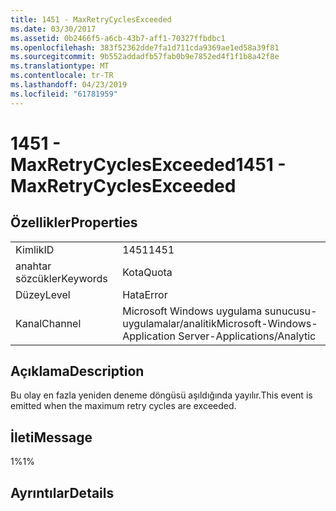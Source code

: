 ```yaml
---
title: 1451 - MaxRetryCyclesExceeded
ms.date: 03/30/2017
ms.assetid: 0b2466f5-a6cb-43b7-aff1-70327ffbdbc1
ms.openlocfilehash: 383f52362dde7fa1d711cda9369ae1ed58a39f81
ms.sourcegitcommit: 9b552addadfb57fab0b9e7852ed4f1f1b8a42f8e
ms.translationtype: MT
ms.contentlocale: tr-TR
ms.lasthandoff: 04/23/2019
ms.locfileid: "61781959"
---
```

# <a name="1451---maxretrycyclesexceeded"></a><span data-ttu-id="a3df9-102">1451 - MaxRetryCyclesExceeded</span><span class="sxs-lookup"><span data-stu-id="a3df9-102">1451 - MaxRetryCyclesExceeded</span></span>
## <a name="properties"></a><span data-ttu-id="a3df9-103">Özellikler</span><span class="sxs-lookup"><span data-stu-id="a3df9-103">Properties</span></span>  
  
|||  
|-|-|  
|<span data-ttu-id="a3df9-104">Kimlik</span><span class="sxs-lookup"><span data-stu-id="a3df9-104">ID</span></span>|<span data-ttu-id="a3df9-105">1451</span><span class="sxs-lookup"><span data-stu-id="a3df9-105">1451</span></span>|  
|<span data-ttu-id="a3df9-106">anahtar sözcükler</span><span class="sxs-lookup"><span data-stu-id="a3df9-106">Keywords</span></span>|<span data-ttu-id="a3df9-107">Kota</span><span class="sxs-lookup"><span data-stu-id="a3df9-107">Quota</span></span>|  
|<span data-ttu-id="a3df9-108">Düzey</span><span class="sxs-lookup"><span data-stu-id="a3df9-108">Level</span></span>|<span data-ttu-id="a3df9-109">Hata</span><span class="sxs-lookup"><span data-stu-id="a3df9-109">Error</span></span>|  
|<span data-ttu-id="a3df9-110">Kanal</span><span class="sxs-lookup"><span data-stu-id="a3df9-110">Channel</span></span>|<span data-ttu-id="a3df9-111">Microsoft Windows uygulama sunucusu-uygulamalar/analitik</span><span class="sxs-lookup"><span data-stu-id="a3df9-111">Microsoft-Windows-Application Server-Applications/Analytic</span></span>|  
  
## <a name="description"></a><span data-ttu-id="a3df9-112">Açıklama</span><span class="sxs-lookup"><span data-stu-id="a3df9-112">Description</span></span>  
 <span data-ttu-id="a3df9-113">Bu olay en fazla yeniden deneme döngüsü aşıldığında yayılır.</span><span class="sxs-lookup"><span data-stu-id="a3df9-113">This event is emitted when the maximum retry cycles are exceeded.</span></span>  
  
## <a name="message"></a><span data-ttu-id="a3df9-114">İleti</span><span class="sxs-lookup"><span data-stu-id="a3df9-114">Message</span></span>  
 <span data-ttu-id="a3df9-115">1%</span><span class="sxs-lookup"><span data-stu-id="a3df9-115">1%</span></span>  
  
## <a name="details"></a><span data-ttu-id="a3df9-116">Ayrıntılar</span><span class="sxs-lookup"><span data-stu-id="a3df9-116">Details</span></span>
